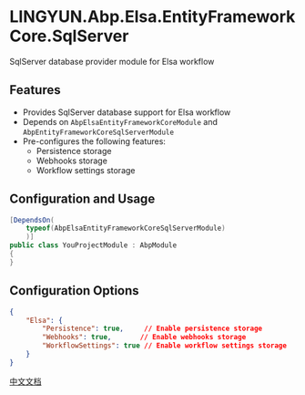 # LINGYUN.Abp.Elsa.EntityFrameworkCore.SqlServer

SqlServer database provider module for Elsa workflow

## Features

* Provides SqlServer database support for Elsa workflow
* Depends on `AbpElsaEntityFrameworkCoreModule` and `AbpEntityFrameworkCoreSqlServerModule`
* Pre-configures the following features:
  * Persistence storage
  * Webhooks storage
  * Workflow settings storage

## Configuration and Usage

```csharp
[DependsOn(
    typeof(AbpElsaEntityFrameworkCoreSqlServerModule)
    )]
public class YouProjectModule : AbpModule
{
}
```

## Configuration Options

```json
{
    "Elsa": {
        "Persistence": true,     // Enable persistence storage
        "Webhooks": true,       // Enable webhooks storage
        "WorkflowSettings": true // Enable workflow settings storage
    }
}
```

[中文文档](./README.md)
